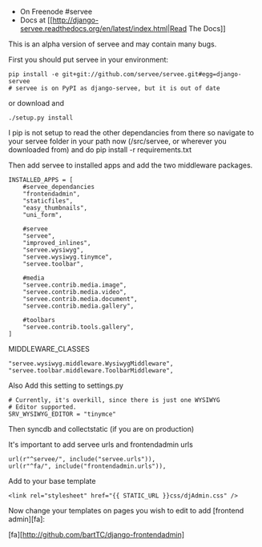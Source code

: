 * On Freenode #servee
* Docs at [[http://django-servee.readthedocs.org/en/latest/index.html|Read The Docs]]


This is an alpha version of servee and may contain many bugs.

First you should put servee in your environment:

    pip install -e git+git://github.com/servee/servee.git#egg=django-servee
    # servee is on PyPI as django-servee, but it is out of date

or download and

    ./setup.py install

I pip is not setup to read the other dependancies from there so navigate to your servee folder in your path now (<env>/src/servee, or wherever you downloaded from) and do pip install -r requirements.txt

Then add servee to installed apps and add the two middleware packages.

    INSTALLED_APPS = [
        #servee_dependancies
        "frontendadmin",
        "staticfiles",
        "easy_thumbnails",
        "uni_form",
    
        #servee
        "servee",
        "improved_inlines",
        "servee.wysiwyg",
        "servee.wysiwyg.tinymce",
        "servee.toolbar",

        #media
        "servee.contrib.media.image",
        "servee.contrib.media.video",
        "servee.contrib.media.document",
        "servee.contrib.media.gallery",

        #toolbars
        "servee.contrib.tools.gallery",    
    ]

MIDDLEWARE_CLASSES
    
    "servee.wysiwyg.middleware.WysiwygMiddleware",
    "servee.toolbar.middleware.ToolbarMiddleware",

Also Add this setting to settings.py

    # Currently, it's overkill, since there is just one WYSIWYG
    # Editor supported.
    SRV_WYSIWYG_EDITOR = "tinymce"

Then syncdb and collectstatic (if you are on production)

It's important to add servee urls and frontendadmin urls

    url(r"^servee/", include("servee.urls")),
    url(r"^fa/", include("frontendadmin.urls")),
    

Add to your base template

    <link rel="stylesheet" href="{{ STATIC_URL }}css/djAdmin.css" />

Now change your templates on pages you wish to edit to add [frontend admin][fa]:


[fa][http://github.com/bartTC/django-frontendadmin]
